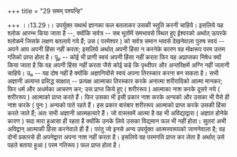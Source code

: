 +++
title = "29 समम् पश्यन्हि"

+++
।।13.29।। उपर्युक्त यथार्थ ज्ञानका फल बतलाकर उसकी स्तुति करनी चाहिये।
इसलिये यह श्लोक आरम्भ किया जाता है --, क्योंकि सर्वत्र -- सब भूतोंमें
समभावसे स्थित हुए ईश्वरको अर्थात् ऊपरके श्लोकमें जिसके लक्षण बतलाये गये
हैं; उस ( परमेश्वर ) को सर्वत्र समान भावसे देखनेवाला पुरुष स्वयं -- अपने
आप अपनी हिंसा नहीं करता; इसलिये अर्थात् अपनी हिंसा न करनेके कारण वह
मोक्षरूप परम उत्तम गतिको प्राप्त होता है। पू₀ -- कोई भी प्राणी स्वयं
अपनी हिंसा नहीं करता फिर यह अप्राप्तका निषेध क्यों किया जाता है कि वह
अपनी हिंसा नहीं करता जैसे कोई कहे कि पृथ्वीपर और अन्तरिक्षमें अग्नि नहीं
जलानी चाहिये। उ₀ -- यह दोष नहीं है क्योंकि अज्ञानियोंसे स्वयं अपना
तिरस्कार करना बन सकता है। सभी अज्ञानी अत्यन्त प्रसिद्ध साक्षात् --
प्रत्यक्ष आत्माका तिरस्कार करके अनात्मा शरीरादिको आत्मा मानकर; फिर धर्म
और अधर्मका आचरण कर; उस प्राप्त किये हुए ( शरीररूप ) आत्माका नाश करके
दूसरे नये ( शरीररूप ) आत्माको प्राप्त करते हैं। फिर उसका भी इसी प्रकार
नाश करके अन्यको और उसका भी वैसे ही नाश करके ( पुनः ) अन्यको पाते रहते
हैं। इस प्रकार बारंबार शरीररूप आत्माको प्राप्त करके उसकी हिंसा करते जाते
हैं; अतः सभी अज्ञानी आत्महत्यारे हैं। जो वास्तवमें आत्मा है वह भी
अविद्याद्वारा ( अज्ञात होनेके कारण ) सदा मारा हुआसा ही रहता है क्योंकि
उनके लिये उसका विद्यमान फल भी नहीं होता। सुतरां अभी अविद्वान् आत्माकी
हिंसा करनेवाले ही हैं। परंतु जो इनसे अन्य उपर्युक्त आत्मस्वरूपको
जाननेवाला है; वह दोनों प्रकारसे ही अपनेद्वारा अपना नाश नहीं करता है।
इसलिये वह परमगति प्राप्त कर लेता है अर्थात् उसे पहले बताया हुआ ( परम
गतिरूप ) फल प्राप्त होता है।
